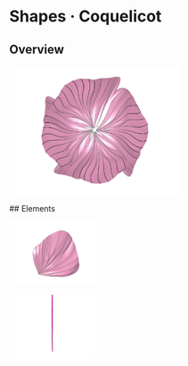 # Shapes · Coquelicot

## Overview

<a href="Coquelicot.obj"><img src="Coquelicot.png" title="Coquelicot mesh" height="230" /></a>

## Elements

<a href="Coquelicot%20Petal%20Take%203.obj"><img src="Coquelicot%20Petal%20Take%203.png" title="Leaf 1" height="115" /></a>

<a href="Stem%20Take%203.obj"><img src="Stem%20Take%203.png" title="Stalk" height="115" /></a>
